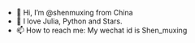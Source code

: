- 👋 Hi, I’m @shenmuxing from China
- 💞️ I love Julia, Python and Stars.
- 📫 How to reach me: My wechat id is Shen_muxing

<!---
shenmuxing/shenmuxing is a ✨ special ✨ repository because its `README.md` (this file) appears on your GitHub profile.
You can click the Preview link to take a look at your changes.
--->
